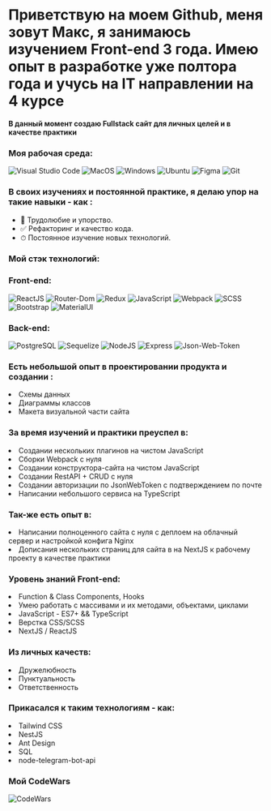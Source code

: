 <h1>Приветствую на моем Github, меня зовут Макс, я занимаюсь изучением Front-end 3 года. Имею опыт в разработке уже полтора года и учусь на IT направлении на 4 курсе</h1>

<b>В данный момент создаю Fullstack сайт для личных целей и в качестве практики</b>

### Моя рабочая среда:

![Visual Studio Code](https://img.shields.io/badge/Visual_Studio_Code-0078D4?style=for-the-badge&logo=visual%20studio%20code&logoColor=white)
![MacOS](https://img.shields.io/badge/Cent%20OS-262577?style=for-the-badge&logo=CentOS&logoColor=white)
![Windows](https://img.shields.io/badge/Windows-0078D6?style=for-the-badge&logo=windows&logoColor=white)
![Ubuntu](https://img.shields.io/badge/Ubuntu-E95420?style=for-the-badge&logo=ubuntu&logoColor=white)
![Figma](https://img.shields.io/badge/Figma-F24E1E?style=for-the-badge&logo=figma&logoColor=white)
![Git](https://img.shields.io/badge/git-%23F05033.svg?style=for-the-badge&logo=git&logoColor=white)


### В своих изучениях и постоянной практике, я делаю упор на такие навыки - как :

- 🧼 Трудолюбие и упорство.
- ✅ Рефакторинг и качество кода.
- ⏱ Постоянное изучение новых технологий.

### Мой стэк технологий:

### Front-end:

![ReactJS](https://img.shields.io/badge/react-%2320232a.svg?style=for-the-badge&logo=react&logoColor=%2361DAFB)
![Router-Dom](https://img.shields.io/badge/React_Router-CA4245?style=for-the-badge&logo=react-router&logoColor=white)
![Redux](https://img.shields.io/badge/redux-%23593d88.svg?style=for-the-badge&logo=redux&logoColor=white)
![JavaScript](https://img.shields.io/badge/javascript-%23323330.svg?style=for-the-badge&logo=javascript&logoColor=%23F7DF1E)
![Webpack](https://img.shields.io/badge/webpack-%238DD6F9.svg?style=for-the-badge&logo=webpack&logoColor=black)
![SCSS](https://img.shields.io/badge/Scss-CC6699?style=for-the-badge&logo=sass&logoColor=white)
![Bootstrap](https://img.shields.io/badge/Bootstrap-563D7C?style=for-the-badge&logo=bootstrap&logoColor=white)
![MaterialUI](https://img.shields.io/badge/Material--UI-0081CB?style=for-the-badge&logo=material-ui&logoColor=white)

### Back-end:

![PostgreSQL](https://img.shields.io/badge/PostgreSQL-316192?style=for-the-badge&logo=postgresql&logoColor=white)
![Sequelize](https://img.shields.io/badge/Sequelize-52B0E7?style=for-the-badge&logo=Sequelize&logoColor=white)
![NodeJS](https://img.shields.io/badge/Node.js-43853D?style=for-the-badge&logo=node.js&logoColor=white)
![Express](https://img.shields.io/badge/Express.js-404D59?style=for-the-badge)
![Json-Web-Token](https://img.shields.io/badge/json%20web%20tokens-323330?style=for-the-badge&logo=json-web-tokens&logoColor=pink)

### Есть небольшой опыт в проектировании продукта и создании :

  <li>Схемы данных</li>
  <li>Диаграммы классов</li>
  <li>Макета визуальной части сайта</li>

### За время изучений и практики преуспел в:

  <li>Создании нескольких плагинов на чистом JavaScript</li> 
  <li>Сборки Webpack с нуля</li> 
  <li>Создании конструктора-сайта на чистом JavaScript</li> 
  <li>Создании RestAPI + CRUD с нуля</li> 
  <li>Создании авторизации по JsonWebToken с подтверждением по почте</li>
  <li>Написании небольшого сервиса на TypeScript</li>

### Так-же есть опыт в:

<li>Написании полноценного сайта с нуля с деплоем на облачный сервер и настройкой конфига Nginx</li>
<li>Дописания нескольких страниц для сайта в на NextJS к рабочему проекту в качестве практики</li>
  
### Уровень знаний Front-end: 

  <li>Function & Class Components, Hooks</li>
  <li>Умею работать с массивами и их методами, объектами, циклами</li>
  <li>JavaScript - ES7+ && TypeScript</li>
  <li>Верстка CSS/SCSS</li>
  <li>NextJS / ReactJS</li>

### Из личных качеств: 

  <li>Дружелюбность</li>
  <li>Пунктуальность</li>
  <li>Ответственность</li>

### Прикасался к таким технологиям - как:

<li>Tailwind CSS</li>
<li>NestJS</li>
<li>Ant Design</li>
<li>SQL</li>
<li>node-telegram-bot-api</li>

### Мой CodeWars

![CodeWars](https://www.codewars.com/users/Lucker_hns/badges/large)

